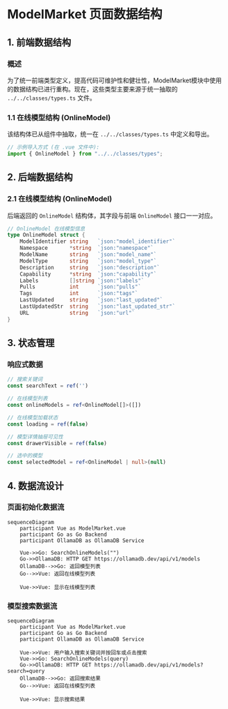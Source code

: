 # ModelMarket 页面数据结构

## 1. 前端数据结构

### 概述
为了统一前端类型定义，提高代码可维护性和健壮性，ModelMarket模块中使用的数据结构已进行重构。现在，这些类型主要来源于统一抽取的 `../../classes/types.ts` 文件。

### 1.1 在线模型结构 (OnlineModel)
该结构体已从组件中抽取，统一在 `../../classes/types.ts` 中定义和导出。

```typescript
// 示例导入方式 (在 .vue 文件中):
import { OnlineModel } from "../../classes/types";
```

## 2. 后端数据结构

### 2.1 在线模型结构 (OnlineModel)
后端返回的 `OnlineModel` 结构体，其字段与前端 `OnlineModel` 接口一一对应。

```go
// OnlineModel 在线模型信息
type OnlineModel struct {
    ModelIdentifier string   `json:"model_identifier"`
    Namespace       *string  `json:"namespace"`
    ModelName       string   `json:"model_name"`
    ModelType       string   `json:"model_type"`
    Description     string   `json:"description"`
    Capability      *string  `json:"capability"`
    Labels          []string `json:"labels"`
    Pulls           int      `json:"pulls"`
    Tags            int      `json:"tags"`
    LastUpdated     string   `json:"last_updated"`
    LastUpdatedStr  string   `json:"last_updated_str"`
    URL             string   `json:"url"`
}
```

## 3. 状态管理

### 响应式数据

```typescript
// 搜索关键词
const searchText = ref('')

// 在线模型列表
const onlineModels = ref<OnlineModel[]>([])

// 在线模型加载状态
const loading = ref(false)

// 模型详情抽屉可见性
const drawerVisible = ref(false)

// 选中的模型
const selectedModel = ref<OnlineModel | null>(null)
```

## 4. 数据流设计

### 页面初始化数据流

```mermaid
sequenceDiagram
    participant Vue as ModelMarket.vue
    participant Go as Go Backend
    participant OllamaDB as OllamaDB Service
    
    Vue->>Go: SearchOnlineModels("")
    Go->>OllamaDB: HTTP GET https://ollamadb.dev/api/v1/models
    OllamaDB-->>Go: 返回模型列表
    Go-->>Vue: 返回在线模型列表
    
    Vue->>Vue: 显示在线模型列表
```

### 模型搜索数据流

```mermaid
sequenceDiagram
    participant Vue as ModelMarket.vue
    participant Go as Go Backend
    participant OllamaDB as OllamaDB Service
    
    Vue->>Vue: 用户输入搜索关键词并按回车或点击搜索
    Vue->>Go: SearchOnlineModels(query)
    Go->>OllamaDB: HTTP GET https://ollamadb.dev/api/v1/models?search=query
    OllamaDB-->>Go: 返回搜索结果
    Go-->>Vue: 返回在线模型列表
    
    Vue->>Vue: 显示搜索结果
```
